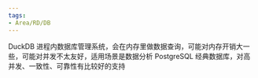 ```yaml
---
tags:
- Area/RD/DB
---
```


DuckDB 进程内数据库管理系统，会在内存里做数据查询，可能对内存开销大一些，可能对并发不太友好，适用场景是数据分析
PostgreSQL 经典数据库，对高并发、一致性、可靠性有比较好的支持